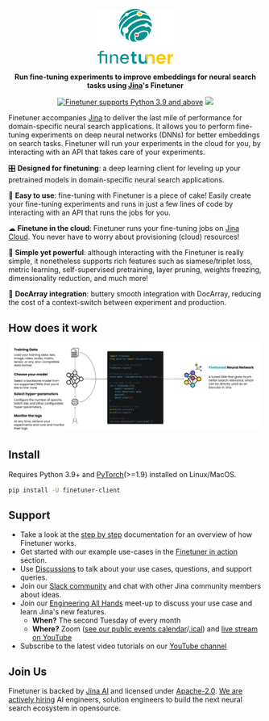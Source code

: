 <p align="center">
<img src="https://github.com/jina-ai/finetuner/blob/main/docs/_static/finetuner-logo-ani.svg?raw=true" alt="Finetuner logo: Finetuner helps you to create experiments with Finetuner in order to improve embeddings on search tasks. It accompanies Jina to deliver the last mile of performance-tuning for neural search applications." width="150px">
</p>


<p align="center">
<b>Run fine-tuning experiments to improve embeddings for neural search tasks using <a href='https://github.com/jina-ai/jina'>Jina</a>'s Finetuner</b>
</p>

<p align=center>
<a href="https://pypi.org/project/finetuner/"><img src="https://img.shields.io/badge/Python-3.9%2B-blue alt="Python 3.9" title="Finetuner supports Python 3.9 and above"></a>
<a href="https://slack.jina.ai"><img src="https://img.shields.io/badge/Slack-2.2k%2B-blueviolet?logo=slack&amp;logoColor=white"></a>
</p>

<!-- start elevator-pitch -->

Finetuner accompanies [Jina](https://github.com/jina-ai/jina) to deliver the last mile of performance for domain-specific neural search
applications. It allows you to perform fine-tuning experiments on deep neural networks (DNNs) for better embeddings on search tasks. Finetuner will run your experiments in the cloud for you, by interacting with an API that takes care of your experiments.

🎛 **Designed for finetuning**: a deep learning client for leveling up your pretrained models in domain-specific neural search applications.

🍰 **Easy to use**: fine-tuning with Finetuner is a piece of cake! Easily create your fine-tuning experiments and runs in just a few lines of code by interacting with an API that runs the jobs for you.

☁ **Finetune in the cloud**: Finetuner runs your fine-tuning jobs on [Jina Cloud](https://github.com/jina-ai/jcloud). You never have to worry about provisioning (cloud) resources!

🔱 **Simple yet powerful**: although interacting with the Finetuner is really simple, it nonetheless supports rich features such as
siamese/triplet loss, metric learning, self-supervised pretraining, layer pruning, weights freezing, dimensionality reduction, and much more!

🧈 **DocArray integration**: buttery smooth integration with DocArray, reducing the cost of a context-switch between experiment
and production.


<!-- end elevator-pitch -->

## How does it work

<img src="https://github.com/jina-ai/finetuner/blob/docs-update-readme/docs/_static/finetuner-client-journey.svg?raw=true" title="Finetuner Client user journey.">


## Install

Requires Python 3.9+ and [PyTorch](https://pytorch.org/)(>=1.9) installed on Linux/MacOS.

```bash
pip install -U finetuner-client
```


<!-- start support-pitch -->
## Support

- Take a look at the [step by step](https://ft-docs-polish--jina-docs.netlify.app/2_step_by_step/) documentation for an overview of how Finetuner works.
- Get started with our example use-cases in the [Finetuner in action](https://ft-docs-polish--jina-docs.netlify.app/3_finetuner_in_action/) section.
- Use [Discussions](https://github.com/jina-ai/finetuner/discussions) to talk about your use cases, questions, and
  support queries.
- Join our [Slack community](https://slack.jina.ai) and chat with other Jina community members about ideas.
- Join our [Engineering All Hands](https://youtube.com/playlist?list=PL3UBBWOUVhFYRUa_gpYYKBqEAkO4sxmne) meet-up to discuss your use case and learn Jina's new features.
    - **When?** The second Tuesday of every month
    - **Where?**
      Zoom ([see our public events calendar](https://calendar.google.com/calendar/embed?src=c_1t5ogfp2d45v8fit981j08mcm4%40group.calendar.google.com&ctz=Europe%2FBerlin)/[.ical](https://calendar.google.com/calendar/ical/c_1t5ogfp2d45v8fit981j08mcm4%40group.calendar.google.com/public/basic.ics))
      and [live stream on YouTube](https://youtube.com/c/jina-ai)
- Subscribe to the latest video tutorials on our [YouTube channel](https://youtube.com/c/jina-ai)

## Join Us

Finetuner is backed by [Jina AI](https://jina.ai) and licensed under [Apache-2.0](./LICENSE). [We are actively hiring](https://jobs.jina.ai) AI engineers, solution engineers to build the next neural search ecosystem in opensource.

<!-- end support-pitch -->